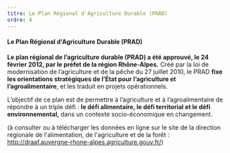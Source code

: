```yaml
---
titre: Le Plan Régional d'Agriculture Durable (PRAD)
ordre: 4
---
```


#### Le Plan Régional d'Agriculture Durable (PRAD)

**Le plan régional de l’agriculture durable (PRAD) a été approuvé, le 24 février 2012, par le préfet de la région Rhône-Alpes.** Créé par la loi de modernisation de l’agriculture et de la pêche du 27 juillet 2010, le PRAD **fixe les orientations stratégiques de l’État pour l’agriculture et l’agroalimentaire**, et les traduit en projets opérationnels.

L’objectif de ce plan est de permettre à l’agriculture et à l’agroalimentaire de répondre à un triple défi : **le défi alimentaire, le défi territorial et le défi environnemental,** dans un contexte socio-économique en changement.

(à consulter ou à télécharger les données en ligne sur le site de la direction régionale de l'alimentation, de l'agriculture et de la forêt : http://draaf.auvergne-rhone-alpes.agriculture.gouv.fr/)
